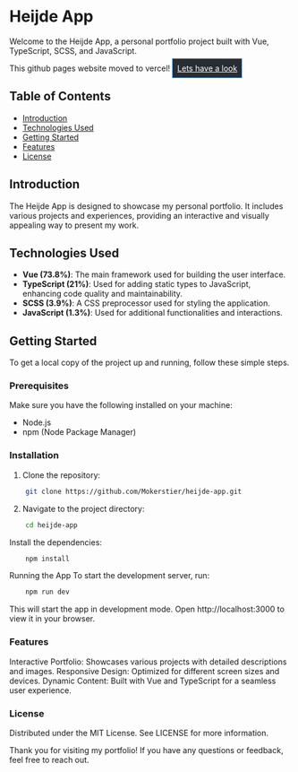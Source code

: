 # Heijde App

Welcome to the Heijde App, a personal portfolio project built with Vue, TypeScript, SCSS, and JavaScript.

This github pages website moved to vercel!
<a href="https://heijde-app.vercel.app/" style="border: solid 1px #3488dc; padding: 8px; color: #fff; background-color: #282c33">Lets have a look</a>

## Table of Contents

- [Introduction](#introduction)
- [Technologies Used](#technologies-used)
- [Getting Started](#getting-started)
- [Features](#features)
- [License](#license)

## Introduction

The Heijde App is designed to showcase my personal portfolio. It includes various projects and experiences, providing an interactive and visually appealing way to present my work.

## Technologies Used

- **Vue (73.8%)**: The main framework used for building the user interface.
- **TypeScript (21%)**: Used for adding static types to JavaScript, enhancing code quality and maintainability.
- **SCSS (3.9%)**: A CSS preprocessor used for styling the application.
- **JavaScript (1.3%)**: Used for additional functionalities and interactions.

## Getting Started

To get a local copy of the project up and running, follow these simple steps.

### Prerequisites

Make sure you have the following installed on your machine:

- Node.js
- npm (Node Package Manager)

### Installation

1. Clone the repository:

```sh
    git clone https://github.com/Mokerstier/heijde-app.git
```

2. Navigate to the project directory:

```sh
    cd heijde-app
```

Install the dependencies:

```sh
    npm install
```

Running the App
To start the development server, run:

```sh
    npm run dev
```

This will start the app in development mode. Open http://localhost:3000 to view it in your browser.

### Features

Interactive Portfolio: Showcases various projects with detailed descriptions and images.
Responsive Design: Optimized for different screen sizes and devices.
Dynamic Content: Built with Vue and TypeScript for a seamless user experience.

### License

Distributed under the MIT License. See LICENSE for more information.

Thank you for visiting my portfolio! If you have any questions or feedback, feel free to reach out.

